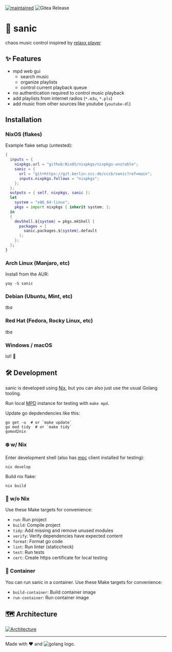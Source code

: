 [![maintained](https://img.shields.io/maintenance/yes/2024?style=flat-square)]()
![Gitea Release](https://img.shields.io/gitea/v/release/cccb/sanic?gitea_url=https%3A%2F%2Fgit.berlin.ccc.de&sort=semver&display_name=release&style=flat-square)


# 🦔 sanic

chaos music control inspired by [relaxx player][relaxx]

## ✨ Features

- mpd web gui
  - search music
  - organize playlists
  - control current playback queue
- no authentication required to control music playback
- add playlists from internet radios (`*.m3u`, `*.pls`)
- add music from other sources like youtube (`youtube-dl`)

## Installation

### NixOS (flakes)

Example flake setup (untested):

```nix
{
  inputs = {
    nixpkgs.url = "github:NixOS/nixpkgs/nixpkgs-unstable";
    sanic = {
      url = "git+https://git.berlin.ccc.de/cccb/sanic?ref=main";
      inputs.nixpkgs.follows = "nixpkgs";
    };
  };
  outputs = { self, nixpkgs, sanic }:
  let
    system = "x86_64-linux";
    pkgs = import nixpkgs { inherit system; };
  in
  {
    devShell.${system} = pkgs.mkShell {
      packages = [
        sanic.packages.${system}.default
      ];
    };
  };
}
```

### Arch Linux (Manjaro, etc)

Install from the AUR:

```
yay -S sanic
```

### Debian (Ubuntu, Mint, etc)

_tba_

### Red Hat (Fedora, Rocky Linux, etc)

_tba_

### Windows / macOS

lol! 🤣

## 🛠️ Development

sanic is developed using [Nix][nix], but you can also just use the usual Golang tooling.

Run local [MPD][mpd] instance for testing with `make mpd`.

Update go depdendencies like this:

```shell
go get -u  # or `make update`
go mod tidy  # or `make tidy`
gomod2nix
```

### ❄️ w/ Nix

Enter development shell (also has [mpc][mpc] client installed for testing):

```shell
nix develop
```

Build nix flake:

```shell
nix build
```

### 🐧 w/o Nix

Use these Make targets for convenience:

- `run`: Run project
- `build`: Compile project
- `tidy`: Add missing and remove unused modules
- `verify`: Verify dependencies have expected content
- `format`: Format go code
- `lint`: Run linter (staticcheck)
- `test`: Run tests
- `cert`: Create https certificate for local testing

### 🐳 Container

You can run sanic in a container. Use these Make targets for convenience:

- `build-container`: Build container image
- `run-container`: Run container image

## 🗺️ Architecture

[![Architecture](https://git.berlin.ccc.de/cccb/sanic/raw/branch/main/architecture.drawio.svg)](https://app.diagrams.net/?mode=git.berlin.ccc.de#Hcccb%2Fsanic%2Fmain%2Farchitecture.drawio.svg)

---

Made with ❤️ and ![golang logo][golang].

[relaxx]: http://relaxx.dirk-hoeschen.de/
[nix]: https://nixos.org/manual/nix/stable/
[golang]: https://go.dev/images/favicon-gopher.svg
[mpd]: https://musicpd.org/
[mpc]: https://www.musicpd.org/clients/mpc/
